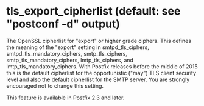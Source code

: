 # tls_export_cipherlist (default: see "postconf -d" output)
 The OpenSSL cipherlist for "export" or higher grade ciphers. This
defines the meaning of the "export" setting in smtpd\_tls\_ciphers,
smtpd\_tls\_mandatory\_ciphers, smtp\_tls\_ciphers, smtp\_tls\_mandatory\_ciphers,
lmtp\_tls\_ciphers, and lmtp\_tls\_mandatory\_ciphers. With Postfix
releases before the middle of 2015 this is the default cipherlist
for the opportunistic ("may") TLS client security level and also
the default cipherlist for the SMTP server. You are strongly
encouraged not to change this setting. 


 This feature is available in Postfix 2.3 and later. 


